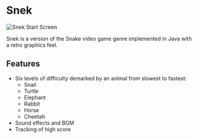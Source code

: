 # Snek

![Snek Start Screen](https://github.com/ysc996/Snek/blob/master/media/snekScreenStart.png?raw=true)

Snek is a version of the Snake video game genre implemented in Java with a retro graphics feel.

## Features
- Six levels of difficulty demarked by an animal from slowest to fastest:
    - Snail 
    - Turtle
    - Elephant
    - Rabbit
    - Horse
    - Cheetah  
- Sound effects and BGM
- Tracking of high score